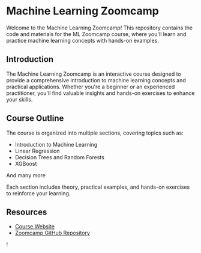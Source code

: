 # Machine Learning Zoomcamp

Welcome to the Machine Learning Zoomcamp! This repository contains the code and materials for the ML Zoomcamp course, where you'll learn and practice machine learning concepts with hands-on examples.

## Introduction

The Machine Learning Zoomcamp is an interactive course designed to provide a comprehensive introduction to machine learning concepts and practical applications. Whether you're a beginner or an experienced practitioner, you'll find valuable insights and hands-on exercises to enhance your skills.

## Course Outline

The course is organized into multiple sections, covering topics such as:

- Introduction to Machine Learning
- Linear Regression
- Decision Trees and Random Forests
- XGBoost
  
And many more

Each section includes theory, practical examples, and hands-on exercises to reinforce your learning.

## Resources

- [Course Website](https://zoomcamp.com/)
- [Zoomcamp GitHub Repository](https://github.com/yourusername/ml-zoomcamp)

!

